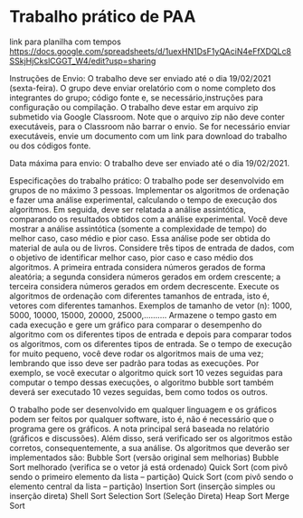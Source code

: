# Trabalho prático de PAA

link para planilha com tempos https://docs.google.com/spreadsheets/d/1uexHN1DsF1yQAciN4eFfXDQLc8SSkjHjCkslCGGT_W4/edit?usp=sharing

Instruções de Envio:
O trabalho deve ser enviado até o dia 19/02/2021 (sexta-feira). 
O grupo deve enviar orelatório com o nome completo dos integrantes do grupo; código fonte e, se necessário,instruções para configuração ou compilação. O trabalho deve estar em arquivo zip submetido via Google Classroom. Note que o arquivo zip não deve conter executáveis, para o Classroom não barrar o envio. Se for necessário enviar executáveis, envie um documento com um link para download do trabalho ou dos códigos fonte.

Data máxima para envio:
O trabalho deve ser enviado até o dia 19/02/2021.

Especificações do trabalho prático:
O trabalho pode ser desenvolvido em grupos de no máximo 3 pessoas.
Implementar os algoritmos de ordenação e fazer uma análise experimental, calculando o tempo de execução dos algoritmos. Em seguida, deve ser relatada a análise assintótica,
comparando os resultados obtidos com a análise experimental. Você deve mostrar a análise assintótica (somente a complexidade de tempo) do melhor caso, caso médio e pior caso. Essa análise pode ser obtida do material de aula ou de livros.
Considere três tipos de entrada de dados, com o objetivo de identificar melhor caso, pior caso e caso médio dos algoritmos. A primeira entrada considera números gerados de forma aleatória; a segunda considera números gerados em ordem crescente; a terceira
considera números gerados em ordem decrescente.
Execute os algoritmos de ordenação com diferentes tamanhos de entrada, isto é, vetores com diferentes tamanhos. Exemplos de tamanho de vetor (n): 1000, 5000, 10000, 15000,
20000, 25000,..........
Armazene o tempo gasto em cada execução e gere um gráfico para comparar o desempenho do algoritmo com os diferentes tipos de entrada e depois para comparar todos os algoritmos, com os diferentes tipos de entrada.
Se o tempo de execução for muito pequeno, você deve rodar os algoritmos mais de uma vez;
lembrando que isso deve ser padrão para todas as execuções. 
Por exemplo, se você executar o algoritmo quick sort 10 vezes seguidas para computar o tempo dessas execuções, o algoritmo bubble sort também deverá ser executado 10 vezes seguidas, bem como todos os outros.

O trabalho pode ser desenvolvido em qualquer linguagem e os gráficos podem ser feitos por qualquer software, isto é, não é necessário que o programa gere os gráficos.
A nota principal será baseada no relatório (gráficos e discussões). Além disso, será verificado ser os algoritmos estão corretos, consequentemente, a sua análise.
Os algoritmos que deverão ser implementados são:
Bubble Sort (versão original sem melhorias)
Bubble Sort melhorado (verifica se o vetor já está ordenado)
Quick Sort (com pivô sendo o primeiro elemento da lista – partição)
Quick Sort (com pivô sendo o elemento central da lista – partição)
Insertion Sort (inserção simples ou inserção direta)
Shell Sort
Selection Sort (Seleção Direta)
Heap Sort
Merge Sort
